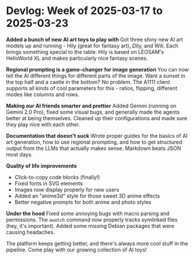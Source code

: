 # Devlog: Week of 2025-03-17 to 2025-03-23

**Added a bunch of new AI art toys to play with**
Got three shiny new AI art models up and running - Hily (great for fantasy art), Dily, and Wili. Each brings something special to the table. Hily is based on LEOSAM's HelloWorld XL and makes particularly nice fantasy scenes.

**Regional prompting is a game-changer for image generation**
You can now tell the AI different things for different parts of the image. Want a sunset in the top half and a castle in the bottom? No problem. The A1111 client supports all kinds of cool parameters for this - ratios, flipping, different modes like columns and rows.

**Making our AI friends smarter and prettier**
Added Gemmi (running on Gemini 2.0 Pro), fixed some visual bugs, and generally made the agents better at being themselves. Cleaned up their configurations and made sure they play nice with each other.

**Documentation that doesn't suck**
Wrote proper guides for the basics of AI art generation, how to use regional prompting, and how to get structured output from the LLMs that actually makes sense. Markdown beats JSON most days.

**Quality of life improvements**
- Click-to-copy code blocks (finally!)
- Fixed fonts in SVG elements
- Images now display properly for new users
- Added an "anime3d" style for those sweet 3D anime effects
- Better negative prompts for both anime and photo styles

**Under the hood**
Fixed some annoying bugs with macro parsing and permissions. The `awatch` command now properly tracks symlinked files (hey, it's important). Added some missing Debian packages that were causing headaches.

The platform keeps getting better, and there's always more cool stuff in the pipeline. Come play with our growing collection of AI toys!
